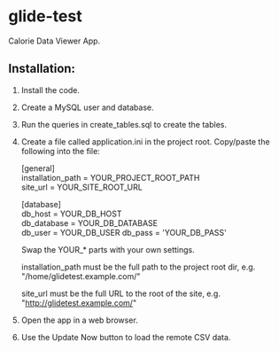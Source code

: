 # glide-test

Calorie Data Viewer App.

## Installation:

1. Install the code.
2. Create a MySQL user and database.
3. Run the queries in create_tables.sql to create the tables.
4. Create a file called application.ini in the project root. Copy/paste the following into the file:

    [general]    
    installation_path = YOUR_PROJECT_ROOT_PATH    
    site_url = YOUR_SITE_ROOT_URL
    
    [database]    
    db_host = YOUR_DB_HOST    
    db_database = YOUR_DB_DATABASE    
    db_user = YOUR_DB_USER
    db_pass = 'YOUR_DB_PASS'

    Swap the YOUR_* parts with your own settings.

    installation_path must be the full path to the project root dir, e.g.
    "/home/glidetest.example.com/"

    site_url must be the full URL to the root of the site, e.g. "http://glidetest.example.com/"

5. Open the app in a web browser.
6. Use the Update Now button to load the remote CSV data.
